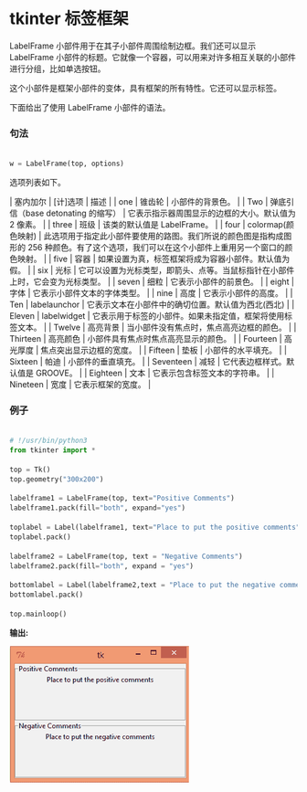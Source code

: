 # tkinter 标签框架



LabelFrame 小部件用于在其子小部件周围绘制边框。我们还可以显示 LabelFrame 小部件的标题。它就像一个容器，可以用来对许多相互关联的小部件进行分组，比如单选按钮。

这个小部件是框架小部件的变体，具有框架的所有特性。它还可以显示标签。

下面给出了使用 LabelFrame 小部件的语法。

### 句法

```py

w = LabelFrame(top, options) 

```

选项列表如下。

| 塞内加尔 | [计]选项 | 描述 |
| one | 锥齿轮 | 小部件的背景色。 |
| Two | 弹底引信（base detonating 的缩写） | 它表示指示器周围显示的边框的大小。默认值为 2 像素。 |
| three | 班级 | 该类的默认值是 LabelFrame。 |
| four | colormap(颜色映射) | 此选项用于指定此小部件要使用的路图。我们所说的颜色图是指构成图形的 256 种颜色。有了这个选项，我们可以在这个小部件上重用另一个窗口的颜色映射。 |
| five | 容器 | 如果设置为真，标签框架将成为容器小部件。默认值为假。 |
| six | 光标 | 它可以设置为光标类型，即箭头、点等。当鼠标指针在小部件上时，它会变为光标类型。 |
| seven | 细粒 | 它表示小部件的前景色。 |
| eight | 字体 | 它表示小部件文本的字体类型。 |
| nine | 高度 | 它表示小部件的高度。 |
| Ten | labelaunchor | 它表示文本在小部件中的确切位置。默认值为西北(西北) |
| Eleven | labelwidget | 它表示用于标签的小部件。如果未指定值，框架将使用标签文本。 |
| Twelve | 高亮背景 | 当小部件没有焦点时，焦点高亮边框的颜色。 |
| Thirteen | 高亮颜色 | 小部件具有焦点时焦点高亮显示的颜色。 |
| Fourteen | 高光厚度 | 焦点突出显示边框的宽度。 |
| Fifteen | 垫板 | 小部件的水平填充。 |
| Sixteen | 帕迪 | 小部件的垂直填充。 |
| Seventeen | 减轻 | 它代表边框样式。默认值是 GROOVE。 |
| Eighteen | 文本 | 它表示包含标签文本的字符串。 |
| Nineteen | 宽度 | 它表示框架的宽度。 |

### 例子

```py

# !/usr/bin/python3
from tkinter import *

top = Tk()
top.geometry("300x200")

labelframe1 = LabelFrame(top, text="Positive Comments")
labelframe1.pack(fill="both", expand="yes")

toplabel = Label(labelframe1, text="Place to put the positive comments")
toplabel.pack()

labelframe2 = LabelFrame(top, text = "Negative Comments")
labelframe2.pack(fill="both", expand = "yes")

bottomlabel = Label(labelframe2,text = "Place to put the negative comments")
bottomlabel.pack()

top.mainloop()

```

**输出:**

![Python Tkinter LabelFrame](img/869f7998d9a58630e156f3c810689410.png)